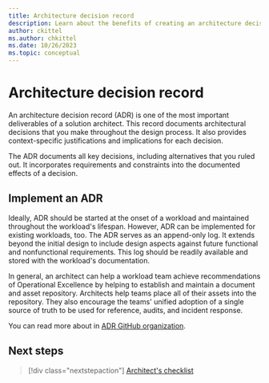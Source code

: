 ```yaml
---
title: Architecture decision record
description: Learn about the benefits of creating an architecture decision record in the design process to document decisions, justifications, and implications.
author: ckittel
ms.author: chkittel
ms.date: 10/26/2023
ms.topic: conceptual
---
```


# Architecture decision record

An architecture decision record (ADR) is one of the most important deliverables of a solution architect. This record documents architectural decisions that you make throughout the design process. It also provides context-specific justifications and implications for each decision.

The ADR documents all key decisions, including alternatives that you ruled out. It incorporates requirements and constraints into the documented effects of a decision.

## Implement an ADR

Ideally, ADR should be started at the onset of a workload and maintained throughout the workload's lifespan. However, ADR can be implemented for existing workloads, too. The ADR serves as an append-only log. It extends beyond the initial design to include design aspects against future functional and nonfunctional requirements. This log should be readily available and stored with the workload's documentation.

In general, an architect can help a workload team achieve recommendations of Operational Excellence by helping to establish and maintain a document and asset repository. Architects help teams place all of their assets into the repository. They also encourage the teams' unified adoption of a single source of truth to be used for reference, audits, and incident response.

You can read more about in [ADR GitHub organization](https://adr.github.io/).

## Next steps

> [!div class="nextstepaction"]
> [Architect's checklist](checklist.md)
